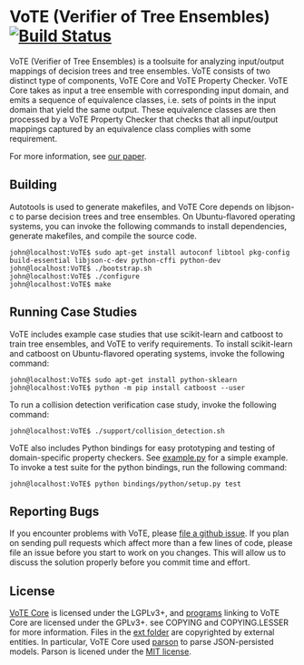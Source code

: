 # VoTE (Verifier of Tree Ensembles) [![Build Status](https://travis-ci.org/john-tornblom/VoTE.svg?branch=master)](https://travis-ci.org/john-tornblom/VoTE) 
VoTE (Verifier of Tree Ensembles) is a toolsuite for analyzing input/output
mappings of decision trees and tree ensembles. VoTE consists of two distinct
type of components, VoTE Core and VoTE Property Checker. VoTE Core takes as
input a tree ensemble with corresponding input domain, and emits a sequence of
equivalence classes, i.e. sets of points in the input domain that yield the
same output. These equivalence classes are then processed by a VoTE Property
Checker that checks that all input/output mappings captured by an equivalence
class complies with some requirement.

For more information, see
[our paper](http://arxiv.org/abs/1905.04194).

## Building
Autotools is used to generate makefiles, and VoTE Core depends on libjson-c to
parse decision trees and tree ensembles. On Ubuntu-flavored operating systems,
you can invoke the following commands to install dependencies, generate
makefiles, and compile the source code.
```console
john@localhost:VoTE$ sudo apt-get install autoconf libtool pkg-config build-essential libjson-c-dev python-cffi python-dev
john@localhost:VoTE$ ./bootstrap.sh
john@localhost:VoTE$ ./configure
john@localhost:VoTE$ make
```

## Running Case Studies
VoTE includes example case studies that use scikit-learn and catboost to train
tree ensembles, and VoTE to verify requirements. To install scikit-learn and
catboost on Ubuntu-flavored operating systems, invoke the following command:
```console
john@localhost:VoTE$ sudo apt-get install python-sklearn
john@localhost:VoTE$ python -m pip install catboost --user
```

To run a collision detection verification case study, invoke the following
command:
```console
john@localhost:VoTE$ ./support/collision_detection.sh
```

VoTE also includes Python bindings for easy prototyping and testing of
domain-specific property checkers. See [example.py](bindings/python/example.py)
for a simple example. To invoke a test suite for the python bindings, run the
following command:
```console
john@localhost:VoTE$ python bindings/python/setup.py test
```

## Reporting Bugs
If you encounter problems with VoTE, please 
[file a github issue](https://github.com/john-tornblom/vote/issues/new). 
If you plan on sending pull requests which affect more than a few lines of code, 
please file an issue before you start to work on you changes. This will allow us
to discuss the solution properly before you commit time and effort.

## License
[VoTE Core](lib) is licensed under the LGPLv3+, and [programs](src) linking to
VoTE Core are licensed under the GPLv3+. see COPYING and COPYING.LESSER for more
information. Files in the [ext folder](ext) are copyrighted by external entities.
In particular, VoTE Core used [parson](http://kgabis.github.io/parson) to parse
JSON-persisted models. Parson is licened under the
[MIT license](https://opensource.org/licenses/mit-license.php).
